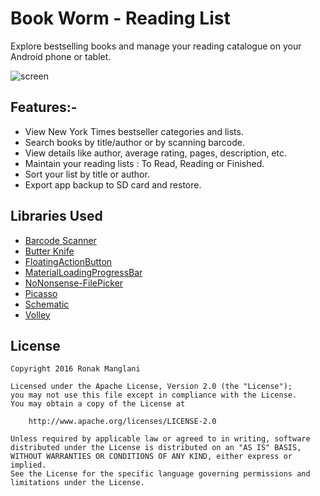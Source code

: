 # Book Worm - Reading List

Explore bestselling books and manage your reading catalogue on your Android phone or tablet.

![screen](../master/art/screenshot.jpg)


## Features:-

* View New York Times bestseller categories and lists.
* Search books by title/author or by scanning barcode.
* View details like author, average rating, pages, description, etc.
* Maintain your reading lists : To Read, Reading or Finished.
* Sort your list by title or author.
* Export app backup to SD card and restore.


## Libraries Used

* [Barcode Scanner](https://github.com/dm77/barcodescanner)
* [Butter Knife](https://github.com/JakeWharton/butterknife)
* [FloatingActionButton](https://github.com/Clans/FloatingActionButton)
* [MaterialLoadingProgressBar](https://github.com/lsjwzh/MaterialLoadingProgressBar)
* [NoNonsense-FilePicker](https://github.com/spacecowboy/NoNonsense-FilePicker)
* [Picasso](https://github.com/square/picasso)
* [Schematic](https://github.com/SimonVT/schematic)
* [Volley](http://developer.android.com/training/volley/index.html)


## License

    Copyright 2016 Ronak Manglani

    Licensed under the Apache License, Version 2.0 (the "License");
    you may not use this file except in compliance with the License.
    You may obtain a copy of the License at

        http://www.apache.org/licenses/LICENSE-2.0

    Unless required by applicable law or agreed to in writing, software
    distributed under the License is distributed on an "AS IS" BASIS,
    WITHOUT WARRANTIES OR CONDITIONS OF ANY KIND, either express or implied.
    See the License for the specific language governing permissions and
    limitations under the License.